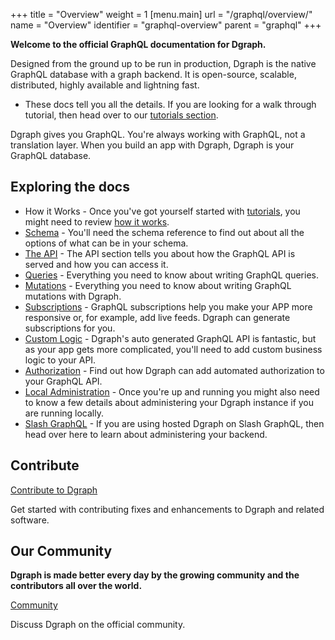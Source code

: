 +++
title = "Overview"
weight = 1
[menu.main]
  url = "/graphql/overview/"
  name = "Overview"
  identifier = "graphql-overview"
  parent = "graphql"
+++

**Welcome to the official GraphQL documentation for Dgraph.**

Designed from the ground up to be run in production, Dgraph is the native GraphQL database with a graph backend. It is open-source, scalable, distributed, highly available and lightning fast.

* These docs tell you all the details.  If you are looking for a walk through tutorial, then head over to our [tutorials section](/graphql/todo-app-tutorial/todo-overview).

Dgraph gives you GraphQL.  You're always working with GraphQL, not a translation layer.  When you build an app with Dgraph, Dgraph is your GraphQL database.

## Exploring the docs

* How it Works - Once you've got yourself started with [tutorials](/graphql/todo-app-tutorial/todo-overview), you might need to review [how it works](/graphql/how-dgraph-graphql-works).
* [Schema](/graphql/schema/schema-overview) - You'll need the schema reference to find out about all the options of what can be in your schema.
* [The API](/graphql/api/api-overview) - The API section tells you about how the GraphQL API is served and how you can access it.
* [Queries](/graphql/queries/queries-overview) - Everything you need to know about writing GraphQL queries.
* [Mutations](/graphql/mutations/mutations-overview) - Everything you need to know about writing GraphQL mutations with Dgraph.
* [Subscriptions](/graphql/subscriptions) - GraphQL subscriptions help you make your APP more responsive or, for example, add live feeds.  Dgraph can generate subscriptions for you.
* [Custom Logic](/graphql/custom/custom-overview) - Dgraph's auto generated GraphQL API is fantastic, but as your app gets more complicated, you'll need to add custom business logic to your API.
* [Authorization](/graphql/authorization/authorization-overview) - Find out how Dgraph can add automated authorization to your GraphQL API.
* [Local Administration](/graphql/admin) - Once you're up and running you might also need to know a few details about administering your Dgraph instance if you are running locally.  
* [Slash GraphQL](/slash-graphql/admin/overview) - If you are using hosted Dgraph on Slash GraphQL, then head over here to learn about administering your backend.

## Contribute

<section class="toc">
  <div class="container">
    <div class="row row-no-padding">
      <div class="col-12 col-sm-6">
        <div class="section-item">
          <div class="section-name">
            <a href="https://github.com/dgraph-io/dgraph/blob/master/CONTRIBUTING.md">
              Contribute to Dgraph
            </a>
          </div>
          <p class="section-desc">
            Get started with contributing fixes and enhancements to Dgraph and related software.
          </p>
        </div>
      </div>
      </div>
  </div>
</section>

## Our Community

**Dgraph is made better every day by the growing community and the contributors all over the world.**

<section class="toc">
  <div class="container">
    <div class="row row-no-padding">
      <div class="col-12 col-sm-6">
        <div class="section-item">
          <div class="section-name">
            <a href="https://discuss.dgraph.io">
              Community
            </a>
          </div>
          <p class="section-desc">
            Discuss Dgraph on the official community.
          </p>
        </div>
      </div>
    </div>
  </div>
</section>